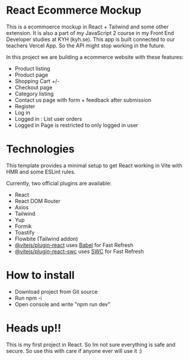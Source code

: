 # React Ecommerce Mockup

This is a ecommoerce mockup in React + Tailwind and some other extension.
It is also a part of my JavaScript 2 course in my Front End Developer studies at KYH (kyh.se).
This app is built connected to our teachers Vercel App. So the API might stop working in the future.

In this project we are building a ecommerce website with these features:
- Product listing
- Product page
- Shopping Cart +/-
- Checkout page
- Category listing
- Contact us page with form + feedback after submission
- Register
- Log in
- Logged in : List user orders
- Logged in Page is restricted to only logged in user



# Technologies

This template provides a minimal setup to get React working in Vite with HMR and some ESLint rules.

Currently, two official plugins are available:

- React
- React DOM Router
- Axios
- Tailwind
- Yup
- Formik
- Toastify
- Flowbite (Tailwind addon)
- [@vitejs/plugin-react](https://github.com/vitejs/vite-plugin-react/blob/main/packages/plugin-react/README.md) uses [Babel](https://babeljs.io/) for Fast Refresh
- [@vitejs/plugin-react-swc](https://github.com/vitejs/vite-plugin-react-swc) uses [SWC](https://swc.rs/) for Fast Refresh



# How to install

- Download project from Git source
- Run npm -i
- Open console and write "npm run dev"



# Heads up!!

This is my first project in React. So Im not sure everything is safe and secure. So use this with care if anyone ever will use it :)